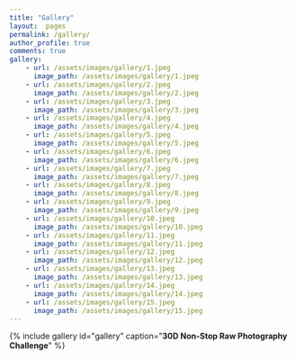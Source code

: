 ```yaml
---
title: "Gallery"
layout:  pages
permalink: /gallery/
author_profile: true
comments: true
gallery:
    - url: /assets/images/gallery/1.jpeg
      image_path: /assets/images/gallery/1.jpeg
    - url: /assets/images/gallery/2.jpeg
      image_path: /assets/images/gallery/2.jpeg
    - url: /assets/images/gallery/3.jpeg
      image_path: /assets/images/gallery/3.jpeg
    - url: /assets/images/gallery/4.jpeg
      image_path: /assets/images/gallery/4.jpeg
    - url: /assets/images/gallery/5.jpeg
      image_path: /assets/images/gallery/5.jpeg
    - url: /assets/images/gallery/6.jpeg
      image_path: /assets/images/gallery/6.jpeg
    - url: /assets/images/gallery/7.jpeg
      image_path: /assets/images/gallery/7.jpeg
    - url: /assets/images/gallery/8.jpeg
      image_path: /assets/images/gallery/8.jpeg
    - url: /assets/images/gallery/9.jpeg
      image_path: /assets/images/gallery/9.jpeg
    - url: /assets/images/gallery/10.jpeg
      image_path: /assets/images/gallery/10.jpeg
    - url: /assets/images/gallery/11.jpeg
      image_path: /assets/images/gallery/11.jpeg
    - url: /assets/images/gallery/12.jpeg
      image_path: /assets/images/gallery/12.jpeg
    - url: /assets/images/gallery/13.jpeg
      image_path: /assets/images/gallery/13.jpeg
    - url: /assets/images/gallery/14.jpeg
      image_path: /assets/images/gallery/14.jpeg
    - url: /assets/images/gallery/15.jpeg
      image_path: /assets/images/gallery/15.jpeg
---
```

{% include gallery id="gallery" caption="**30D Non-Stop Raw Photography Challenge**" %}